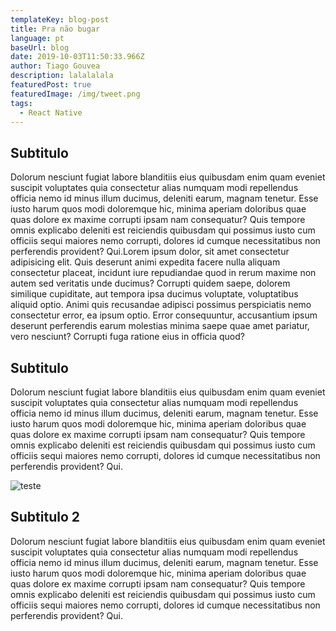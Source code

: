```yaml
---
templateKey: blog-post
title: Pra não bugar
language: pt
baseUrl: blog
date: 2019-10-03T11:50:33.966Z
author: Tiago Gouvea
description: lalalalala
featuredPost: true
featuredImage: /img/tweet.png
tags:
  - React Native
---
```

## Subtitulo

Dolorum nesciunt fugiat labore blanditiis eius quibusdam enim quam eveniet suscipit voluptates quia consectetur alias numquam modi repellendus officia nemo id minus illum ducimus, deleniti earum, magnam tenetur. Esse iusto harum quos modi doloremque hic, minima aperiam doloribus quae quas dolore ex maxime corrupti ipsam nam consequatur? Quis tempore omnis explicabo deleniti est reiciendis quibusdam qui possimus iusto cum officiis sequi maiores nemo corrupti, dolores id cumque necessitatibus non perferendis provident? Qui.Lorem ipsum dolor, sit amet consectetur adipisicing elit. Quis deserunt animi expedita facere nulla aliquam consectetur placeat, incidunt iure repudiandae quod in rerum maxime non autem sed veritatis unde ducimus? Corrupti quidem saepe, dolorem similique cupiditate, aut tempora ipsa ducimus voluptate, voluptatibus aliquid optio. Animi quis recusandae adipisci possimus perspiciatis nemo consectetur error, ea ipsum optio. Error consequuntur, accusantium ipsum deserunt perferendis earum molestias minima saepe quae amet pariatur, vero nesciunt? Corrupti fuga ratione eius in officia quod? 

## Subtitulo

Dolorum nesciunt fugiat labore blanditiis eius quibusdam enim quam eveniet suscipit voluptates quia consectetur alias numquam modi repellendus officia nemo id minus illum ducimus, deleniti earum, magnam tenetur. Esse iusto harum quos modi doloremque hic, minima aperiam doloribus quae quas dolore ex maxime corrupti ipsam nam consequatur? Quis tempore omnis explicabo deleniti est reiciendis quibusdam qui possimus iusto cum officiis sequi maiores nemo corrupti, dolores id cumque necessitatibus non perferendis provident? Qui.

![teste](/img/lowcarb_mockup.png "test")

## Subtitulo 2

Dolorum nesciunt fugiat labore blanditiis eius quibusdam enim quam eveniet suscipit voluptates quia consectetur alias numquam modi repellendus officia nemo id minus illum ducimus, deleniti earum, magnam tenetur. Esse iusto harum quos modi doloremque hic, minima aperiam doloribus quae quas dolore ex maxime corrupti ipsam nam consequatur? Quis tempore omnis explicabo deleniti est reiciendis quibusdam qui possimus iusto cum officiis sequi maiores nemo corrupti, dolores id cumque necessitatibus non perferendis provident? Qui.
